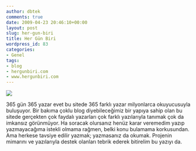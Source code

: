 ```yaml
---
author: dbtek
comments: true
date: 2009-04-23 20:46:10+00:00
layout: post
slug: her-gun-biri
title: Her Gün Biri
wordpress_id: 83
categories:
- Genel
tags:
- blog
- hergunbiri.com
- www.hergunbiri.com
---
```


[![](http://www.hergunbiri.com/wp-content/themes/OneRoom/images/hgb.jpg)](hergunbiri.com)

365 gün 365 yazar evet bu sitede 365 farklı yazar milyonlarca okuyucusuyla buluşuyor. Bir bakıma çoklu blog diyebileceğimiz bir yapıya sahip olan bu sitede gerçekten çok faydalı yazarları çok farklı yazılarıyla tanımak çok da imkansız görünmüyor. Ha soracak olursanız henüz karar veremedim yazıp yazmayacağıma istekli olmama rağmen, belki konu bulamama korkusundan. Ama herkese tavsiye edilir yazmak; yazmasanız da okumak. Projenin mimarını ve yazılarıyla destek olanları tebrik ederek bitirelim bu yazıyı da.

